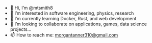 - 👋 Hi, I’m @mtsmith8
- 👀 I’m interested in software engineering, physics, research
- 🌱 I’m currently learning Docker, Rust, and web development
- 💞️ I’m looking to collaborate on applications, games, data science projects...
- 📫 How to reach me: morgantanner310@gmail.com

<!---
themorgantanner/themorgantanner is a ✨ special ✨ repository because its `README.md` (this file) appears on your GitHub profile.
You can click the Preview link to take a look at your changes.
--->
